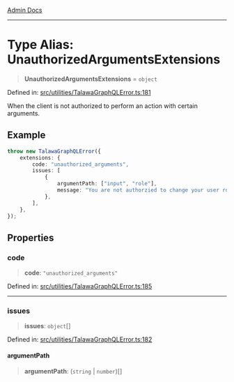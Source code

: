 [Admin Docs](/)

***

# Type Alias: UnauthorizedArgumentsExtensions

> **UnauthorizedArgumentsExtensions** = `object`

Defined in: [src/utilities/TalawaGraphQLError.ts:181](https://github.com/PurnenduMIshra129th/talawa-api/blob/89904a627ec60a3b378f6b033f4255df4e9e59ab/src/utilities/TalawaGraphQLError.ts#L181)

When the client is not authorized to perform an action with certain arguments.

## Example

```ts
throw new TalawaGraphQLError({
	extensions: {
		code: "unauthorized_arguments",
		issues: [
			{
				argumentPath: ["input", "role"],
				message: "You are not authorzied to change your user role.",
			},
		],
	},
});
```

## Properties

### code

> **code**: `"unauthorized_arguments"`

Defined in: [src/utilities/TalawaGraphQLError.ts:185](https://github.com/PurnenduMIshra129th/talawa-api/blob/89904a627ec60a3b378f6b033f4255df4e9e59ab/src/utilities/TalawaGraphQLError.ts#L185)

***

### issues

> **issues**: `object`[]

Defined in: [src/utilities/TalawaGraphQLError.ts:182](https://github.com/PurnenduMIshra129th/talawa-api/blob/89904a627ec60a3b378f6b033f4255df4e9e59ab/src/utilities/TalawaGraphQLError.ts#L182)

#### argumentPath

> **argumentPath**: (`string` \| `number`)[]
